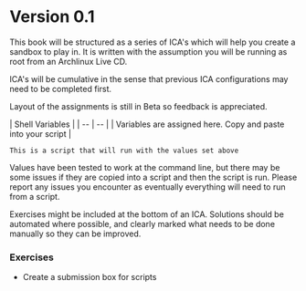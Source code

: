 Version 0.1
===========
This book will be structured as a series of ICA's which will help you create a sandbox to play in. It is written with the assumption you will be running as root from an Archlinux Live CD.

ICA's will be cumulative in the sense that previous ICA configurations may need to be completed first.

Layout of the assignments is still in Beta so feedback is appreciated.

| Shell Variables |
| -- | -- |
| Variables are assigned here. Copy and paste into your script |

```
This is a script that will run with the values set above
```
Values have been tested to work at the command line, but there may be some issues if they are copied into a script and then the script is run. Please report any issues you encounter as eventually everything will need to run from a script.

Exercises might be included at the bottom of an ICA. Solutions should be automated where possible, and clearly marked what needs to be done manually so they can be improved.

### Exercises ###
* Create a submission box for scripts
